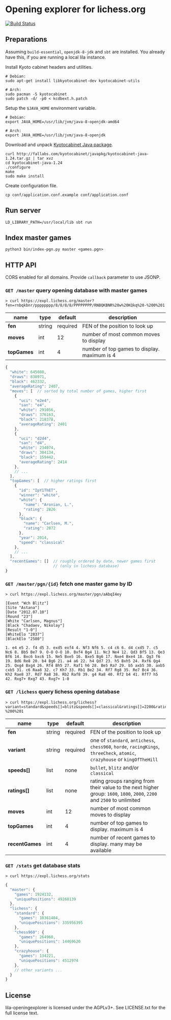 Opening explorer for lichess.org
================================

[![Build Status](https://travis-ci.org/niklasf/lila-openingexplorer.svg?branch=master)](https://travis-ci.org/niklasf/lila-openingexplorer)

Preparations
------------

Assuming `build-essential`, `openjdk-8-jdk` and `sbt` are installed.
You already have this, if you are running a local lila instance.

Install Kyoto cabinet headers and utilities.

    # Debian:
    sudo apt-get install libkyotocabinet-dev kyotocabinet-utils

    # Arch:
    sudo pacman -S kyotocabinet
    sudo patch -d/ -p0 < kcdbext.h.patch

Setup the `$JAVA_HOME` environment variable.

    # Debian:
    export JAVA_HOME=/usr/lib/jvm/java-8-openjdk-amd64

    # Arch:
    export JAVA_HOME=/usr/lib/jvm/java-8-openjdk

Download and unpack [Kyotocabinet Java package](http://fallabs.com/kyotocabinet/javapkg/).

    curl http://fallabs.com/kyotocabinet/javapkg/kyotocabinet-java-1.24.tar.gz | tar xvz
    cd kyotocabinet-java-1.24
    ./configure
    make
    sudo make install

Create configuration file.

    cp conf/application.conf.example conf/application.conf

Run server
----------

    LD_LIBRARY_PATH=/usr/local/lib sbt run

Index master games
------------------

    python3 bin/index-pgn.py master <games.pgn>

HTTP API
--------

CORS enabled for all domains. Provide `callback` parameter to use JSONP.

### `GET /master` query opening database with master games

```
> curl https://expl.lichess.org/master?fen=rnbqkbnr/pppppppp/8/8/8/8/PPPPPPPP/RNBQKBNR%20w%20KQkq%20-%200%201
```

name | type | default | description
--- | --- | --- | ---
**fen** | string | required | FEN of the position to look up
**moves** | int | 12 | number of most common moves to display
**topGames** | int | 4 | number of top games to display. maximum is 4

```javascript
{
  "white": 645088,
  "draws": 838971,
  "black": 462332,
  "averageRating": 2407,
  "moves": [  // sorted by total number of games, higher first
    {
      "uci": "e2e4",
      "san": "e4",
      "white": 291056,
      "draws": 376163,
      "black": 218378,
      "averageRating": 2401
    },
    {
      "uci": "d2d4",
      "san": "d4",
      "white": 234074,
      "draws": 304134,
      "black": 159442,
      "averageRating": 2414
    },
    // ...
  ],
  "topGames": [  // higher ratings first
    {
      "id": "IpY1ThET",
      "winner": "white",
      "white": {
        "name": "Aronian, L.",
        "rating": 2826
      },
      "black": {
        "name": "Carlsen, M.",
        "rating": 2872
      },
      "year": 2014,
      "speed": "classical"
    },
    // ...
  ],
  "recentGames": []  // roughly ordered by date, newer games first
                     // (only in lichess database)
}
```

### `GET /master/pgn/{id}` fetch one master game by ID

```
> curl https://expl.lichess.org/master/pgn/aAbqI4ey
```

```
[Event "Wch Blitz"]
[Site "Astana"]
[Date "2012.07.10"]
[Round "23"]
[White "Carlsen, Magnus"]
[Black "Chadaev, Nikolay"]
[Result "1-0"]
[WhiteElo "2837"]
[BlackElo "2580"]

1. e4 e5 2. f4 d5 3. exd5 exf4 4. Nf3 Nf6 5. c4 c6 6. d4 cxd5 7. c5 Nc6 8. Bb5 Be7 9. O-O O-O 10. Bxf4 Bg4 11. Nc3 Ne4 12. Qd3 Bf5 13. Qe3 Bf6 14. Bxc6 bxc6 15. Ne5 Bxe5 16. Bxe5 Bg6 17. Nxe4 Bxe4 18. Qg3 f6 19. Bd6 Re8 20. b4 Bg6 21. a4 a6 22. h4 Qd7 23. h5 Bxh5 24. Rxf6 Qg4 25. Qxg4 Bxg4 26. Rf4 Bh5 27. Raf1 h6 28. Be5 Ra7 29. b5 axb5 30. axb5 cxb5 31. c6 Raa8 32. c7 Kh7 33. Rb1 Be2 34. Rf7 Rg8 35. Re7 Bc4 36. Kh2 Rae8 37. Rd7 Ra8 38. Rb2 Raf8 39. g4 Ra8 40. Rf2 b4 41. Rff7 h5 42. Rxg7+ Rxg7 43. Rxg7+ 1-0
```

### `GET /lichess` query lichess opening database

```
> curl https://expl.lichess.org/lichess?variant=standard&speeds[]=blitz&speeds[]=classical&ratings[]=2200&ratings[]=2500&fen=rnbqkbnr/pppppppp/8/8/8/8/PPPPPPPP/RNBQKBNR%20w%20KQkq%20-%200%201
```

name | type | default | description
--- | --- | --- | ---
**fen** | string | required | FEN of the position to look up
**variant** | string | required | one of `standard`, `antichess`, `chess960`, `horde`, `racingKings`, `threeCheck`, `atomic`, `crazyhouse` or `kingOfTheHill`
**speeds[]** | list | none | `bullet`, `blitz` and/or `classical`
**ratings[]** | list | none | rating groups ranging from their value to the next higher group: `1600`, `1800`, `2000`, `2200` and `2500` to unlimited
**moves** | int | 12 | number of most common moves to display
**topGames** | int | 4 | number of top games to display. maximum is 4
**recentGames** | int | 4 | number of recent games to display. many may be available


### `GET /stats` get database stats

```
> curl https://expl.lichess.org/stats
```

```javascript
{
  "master": {
    "games": 1924132,
    "uniquePositions": 49260139
  },
  "lichess": {
    "standard": {
      "games": 10361404,
      "uniquePositions": 335956395
    },
    "chess960": {
      "games": 264960,
      "uniquePositions": 14469620
    },
    "crazyhouse": {
      "games": 134221,
      "uniquePositions": 4512974
    },
    // other variants ...
  }
}
```

License
-------

lila-openingexplorer is licensed under the AGPLv3+. See LICENSE.txt for the
full license text.
